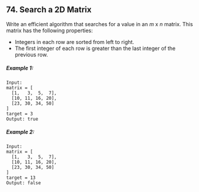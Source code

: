 ## 74. Search a 2D Matrix
Write an efficient algorithm that searches for a value in an *m* x *n* matrix. This matrix has the following properties:

* Integers in each row are sorted from left to right.
* The first integer of each row is greater than the last integer of the previous row.
##### Example 1:
```
Input:
matrix = [
  [1,   3,  5,  7],
  [10, 11, 16, 20],
  [23, 30, 34, 50]
]
target = 3
Output: true
```
##### Example 2:
```
Input:
matrix = [
  [1,   3,  5,  7],
  [10, 11, 16, 20],
  [23, 30, 34, 50]
]
target = 13
Output: false
```